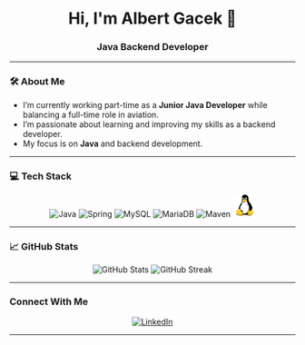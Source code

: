 <div align="center">

# Hi, I'm Albert Gacek 👋  
### Java Backend Developer  

</div>  

---

### 🛠 **About Me**  
- I’m currently working part-time as a **Junior Java Developer** while balancing a full-time role in aviation.  
- I’m passionate about learning and improving my skills as a backend developer.  
- My focus is on **Java** and backend development.  

---

### 💻 **Tech Stack**  
<div align="center">
<img src="https://profilinator.rishav.dev/skills-assets/java-original-wordmark.svg" alt="Java" height="40" />  
<img src="https://miro.medium.com/max/500/1*AbiX4LwtSNozoyfypcKvEg.png" alt="Spring" height="40" />  
<img src="https://www.vectorlogo.zone/logos/mysql/mysql-official.svg" alt="MySQL" height="40" />
<img src="https://www.vectorlogo.zone/logos/mariadb/mariadb-icon.svg" alt="MariaDB" height="40" />  
<img src="https://cdn.icon-icons.com/icons2/2107/PNG/512/file_type_maven_icon_130397.png" alt="Maven" height="40" />  
<img src="https://raw.githubusercontent.com/devicons/devicon/master/icons/linux/linux-original.svg" alt="Linux" height="40" />
</div>  

---

### 📈 **GitHub Stats**  
<div align="center">  
<img src="https://github-readme-stats.vercel.app/api?username=1godless5&show_icons=true&theme=default" alt="GitHub Stats" width="48%" height="200" />  
<img src="https://github-readme-streak-stats.herokuapp.com/?user=1godless5&theme=default" alt="GitHub Streak" width="48%" height="200" />  
</div>  

---

### **Connect With Me**  
<div align="center">  
<a href="https://www.linkedin.com/in/albert-gacek/" target="_blank">
<img src="https://img.shields.io/badge/LinkedIn-%231E77B5.svg?&style=for-the-badge&logo=linkedin&logoColor=white" alt="LinkedIn" />
</a>  
</div>  

---
